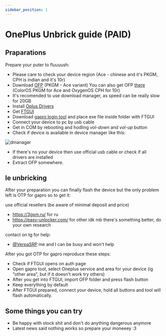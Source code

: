 ```yaml
---
sidebar_position: 1
---
```


# OnePlus Unbrick guide (PAID)

## Praparations

Prepare your puter to fluuuush:

- Please care to check your device region (Ace - chinese and it's PKGM, CPH is indian and it's 10r)
- Download [OFP](https://firmwarex.net/download/pgkm10domestic_11_a-06_2022041601330378/#) (PKGM - Ace variant)
You can also get OFP [there](https://yun.daxiaamu.com/OnePlus_Roms/%E4%B8%80%E5%8A%A0OnePlus%20Ace/) (ColorOS PKGM for Ace and OxygenOS CPH for 10r)
- It's recomended to use download manager, as speed can be really slow for 20GB
- Install [Oplus Drivers](https://sfire.pw/Oppo-USB-Driver-Setup-V3.1.9.1.zip)
- Get [FTGUI](https://sfire.pw/FTGUIDev.exe)
- Download [gapro login tool](https://www.gaprologin.com) and place exe file inside folder with FTGUI
- Connect your device to pc by usb cable
- Get in COM by rebooting and hodling *vol-down* and *vol-up* button
- Check if device is available in device manager like this:

![dmanager](/img/dmanager.jpg)

- If there's no your device then use official usb cable or check if all drivers are installed
- Extract OFP somewhere.

## le unbricking

After your preparation you can finally flash the device but the only problem left is OTP for gapro so to get it:

use official resellers (be aware of minimal deposit and price)
- https://3gsm.ru/ for ru
- https://easy-unlocker.com/ for other idk mb there's something better, do your own research

contact on tg for help:
- [@VerpaSRP](https://t.me/VerpaSRP) me and I can be busy and won't help

After you got OTP for gapro reproduce these steps:
- Check if FTGUI opens on auth page
- Open gapro tool, select Oneplus service and area for your device (ig "other area", but if it doesn't work try others)
- After you get into FTGUI, import OFP folder and press flash button
- Keep everything by default
- After FTGUI prepared, connect your device, hold all buttons and tool will flash automatically.

## Some things you can try

- Be happy with stock shit and don't do anything dangerous anymore
- Latest news said nothing works so prepare your moneeey :3
